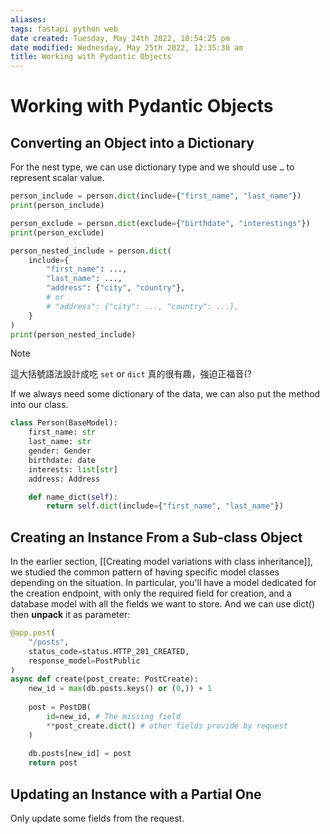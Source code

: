```yaml
---
aliases: 
tags: fastapi python web 
date created: Tuesday, May 24th 2022, 10:54:25 pm
date modified: Wednesday, May 25th 2022, 12:35:30 am
title: Working with Pydantic Objects
---
```


# Working with Pydantic Objects

## Converting an Object into a Dictionary

For the nest type, we can use dictionary type and we should use `…` to represent scalar value.

```python
person_include = person.dict(include={"first_name", "last_name"})
print(person_include)

person_exclude = person.dict(exclude={"birthdate", "interestings"})
print(person_exclude)

person_nested_include = person.dict(
    include={
        "first_name": ...,
        "last_name": ...,
        "address": {"city", "country"},
        # or
        # "address": {"city": ..., "country": ...},
    }
)
print(person_nested_include)
```

> [!Note]
> 這大括號語法設計成吃 `set` or `dict` 真的很有趣，強迫正福音(?

If we always need some dictionary of the data, we can also put the method into our class.

```python
class Person(BaseModel):
    first_name: str
    last_name: str
    gender: Gender
    birthdate: date
    interests: list[str]
    address: Address

    def name_dict(self):
        return self.dict(include={"first_name", "last_name"})
```

## Creating an Instance From a Sub-class Object

In the earlier section, [[Creating model variations with class inheritance]], we studied the common pattern of having specific model classes depending on the situation. In particular, you'll have a model dedicated for the creation endpoint, with only the required field for creation, and a database model with all the fields we want to store. And we can use dict() then **unpack** it as parameter:

```python
@app.post(
    "/posts", 
    status_code=status.HTTP_201_CREATED,
    response_model=PostPublic
)
async def create(post_create: PostCreate):
    new_id = max(db.posts.keys() or (0,)) + 1
    
    post = PostDB(
	    id=new_id, # The missing field
	    **post_create.dict() # other fields provide by request
	)
	
    db.posts[new_id] = post
    return post
```

## Updating an Instance with a Partial One

Only update some fields from the request.